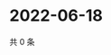 # 2022-06-18

共 0 条

<!-- BEGIN WEIBO -->
<!-- 最后更新时间 Sat Jun 18 2022 02:01:27 GMT+0800 (China Standard Time) -->

<!-- END WEIBO -->
